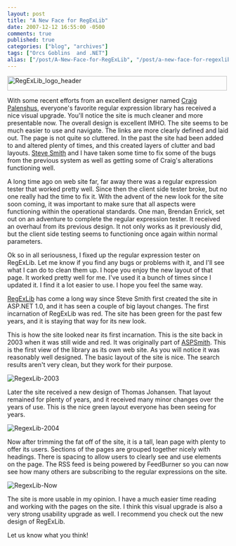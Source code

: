 ```yaml
---
layout: post
title: "A New Face for RegExLib"
date: 2007-12-12 16:55:00 -0500
comments: true
published: true
categories: ["blog", "archives"]
tags: ["Orcs Goblins  and .NET"]
alias: ["/post/A-New-Face-for-RegExLib", "/post/a-new-face-for-regexlib"]
---
```

<!-- more -->

<p><img src="http://static.flickr.com/2013/2105231161_124bbc64de.jpg" border="0" alt="RegExLib_logo_header" width="500" height="33" /></p>
<p>With some recent efforts from an excellent designer named <a href="http://craig.palenshus.com/" target="_blank">Craig Palenshus</a>, everyone's favorite regular expression library has received a nice visual upgrade. You'll notice the site is much cleaner and more presentable now. The overall design is excellent IMHO. The site seems to be much easier to use and navigate. The links are more clearly defined and laid out. The page is not quite so cluttered. In the past the site had been added to and altered plenty of times, and this created layers of clutter and bad layouts. <a href="http://stevesmithblog.com/" target="_blank">Steve Smith</a> and I have taken some time to fix some of the bugs from the previous system as well as getting some of Craig's alterations functioning well.</p>
<p>A long time ago on web site far, far away there was a regular expression tester that worked pretty well. Since then the client side tester broke, but no one really had the time to fix it. With the advent of the new look for the site soon coming, it was important to make sure that all aspects were functioning within the operational standards. One man, Brendan Enrick, set out on an adventure to complete the regular expression tester. It received an overhaul from its previous design. It not only works as it previously did, but the client side testing seems to functioning once again within normal parameters.</p>
<p>Ok so in all seriousness, I fixed up the regular expression tester on RegExLib. Let me know if you find any bugs or problems with it, and I'll see what I can do to clean them up. I hope you enjoy the new layout of that page. It worked pretty well for me. I've used it a bunch of times since I updated it. I find it a lot easier to use. I hope you feel the same way.</p>
<p><a href="http://regexlib.com/" target="_blank">RegExLib</a> has come a long way since Steve Smith first created the site in ASP.NET 1.0, and it has seen a couple of big layout changes. The first incarnation of RegExLib was red. The site has been green for the past few years, and it is staying that way for its new look.</p>
<p>This is how the site looked near its first incarnation. This is the site back in 2003 when it was still wide and red. It was originally part of <a href="http://aspsmith.com/" target="_blank">ASPSmith</a>. This is the first view of the library as its own web site. As you will notice it was reasonably well designed. The basic layout of the site is nice. The search results aren't very clean, but they work for their purpose.</p>
<p><img src="http://static.flickr.com/2284/2105202741_584f39d4c2.jpg" border="0" alt="RegexLib-2003" /></p>
<p>Later the site received a new design of Thomas Johansen. That layout remained for plenty of years, and it received many minor changes over the years of use. This is the nice green layout everyone has been seeing for years.&nbsp;</p>
<p><img src="http://static.flickr.com/2352/2105980764_5ce0054497.jpg" border="0" alt="RegexLib-2004" /></p>
<p>Now after trimming the fat off of the site, it is a tall, lean page with plenty to offer its users. Sections of the pages are grouped together nicely with headings. There is spacing to allow users to clearly see and use elements on the page. The RSS feed is being powered by FeedBurner so you can now see how many others are subscribing to the regular expressions on the site.</p>
<p><img src="http://static.flickr.com/2073/2105203167_5331af1987.jpg" border="0" alt="RegexLib-Now" /></p>
<p>The site is more usable in my opinion. I have a much easier time reading and working with the pages on the site. I think this visual upgrade is also a very strong usability upgrade as well. I recommend you check out the new design of RegExLib.</p>
<p>Let us know what you think!</p>
